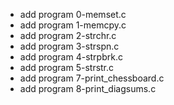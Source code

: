 - add program 0-memset.c
- add program 1-memcpy.c
- add program 2-strchr.c
- add program 3-strspn.c
- add program 4-strpbrk.c
- add program 5-strstr.c
- add program 7-print_chessboard.c
- add program 8-print_diagsums.c

